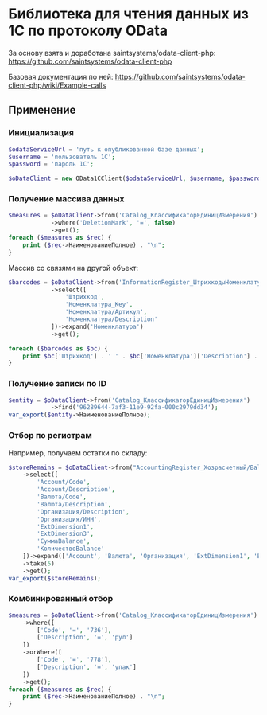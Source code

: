 # Библиотека для чтения данных из 1С по протоколу OData
За основу взята и доработана saintsystems/odata-client-php: https://github.com/saintsystems/odata-client-php

Базовая документация по ней: https://github.com/saintsystems/odata-client-php/wiki/Example-calls

## Применение
### Инициализация
```php
$odataServiceUrl = 'путь к опубликованной базе данных';
$username = 'пользователь 1С';
$password = 'пароль 1С';

$oDataClient = new OData1CClient($odataServiceUrl, $username, $password);
```

### Получение массива данных
```php
$measures = $oDataClient->from('Catalog_КлассификаторЕдиницИзмерения')
            ->where('DeletionMark', '=', false)
            ->get();
foreach ($measures as $rec) {
    print ($rec->НаименованиеПолное) . "\n";
}
```

Массив со связями на другой объект:
```php
$barcodes = $oDataClient->from('InformationRegister_ШтрихкодыНоменклатуры')
            ->select([
                'Штрихкод',
                'Номенклатура_Key',
                'Номенклатура/Артикул',
                'Номенклатура/Description'
            ])->expand('Номенклатура')
            ->get();

foreach ($barcodes as $bc) {
    print $bc['Штрихкод'] . ' ' . $bc['Номенклатура']['Description'] . "\n";
}
```

### Получение записи по ID
```php
$entity = $oDataClient->from('Catalog_КлассификаторЕдиницИзмерения')
            ->find('96289644-7af3-11e9-92fa-000c2979dd34');
var_export($entity->НаименованиеПолное);
```

### Отбор по регистрам
Например, получаем остатки по складу:
```php
$storeRemains = $oDataClient->from("AccountingRegister_Хозрасчетный/Balance(AccountCondition='Account/Code eq '43' or Account/Code eq '41.01'')")
    ->select([
        'Account/Code',
        'Account/Description',
        'Валюта/Code',
        'Валюта/Description',
        'Организация/Description',
        'Организация/ИНН',
        'ExtDimension1',
        'ExtDimension3',
        'СуммаBalance',
        'КоличествоBalance'
    ])->expand(['Account', 'Валюта', 'Организация', 'ExtDimension1', 'ExtDimension3'])
    ->take(5)
    ->get();
var_export($storeRemains);
```

### Комбинированный отбор
```php
$measures = $oDataClient->from('Catalog_КлассификаторЕдиницИзмерения')
    ->where([
        ['Code', '=', '736'],
        ['Description', '=', 'рул']
    ])
    ->orWhere([
        ['Code', '=', '778'],
        ['Description', '=', 'упак']
    ])
    ->get();
foreach ($measures as $rec) {
    print ($rec->НаименованиеПолное) . "\n";
}
```